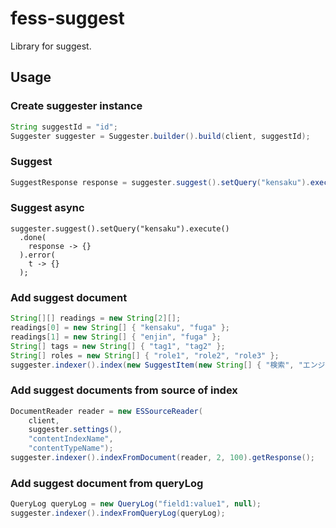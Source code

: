 
fess-suggest
============

Library for suggest.

## Usage

### Create suggester instance

```java
String suggestId = "id";
Suggester suggester = Suggester.builder().build(client, suggestId);

```

### Suggest

```java
SuggestResponse response = suggester.suggest().setQuery("kensaku").execute().getResponse();
```

### Suggest async

```
suggester.suggest().setQuery("kensaku").execute()
  .done(
    response -> {}
  ).error(
    t -> {}
  );
```

### Add suggest document

```java
String[][] readings = new String[2][];
readings[0] = new String[] { "kensaku", "fuga" };
readings[1] = new String[] { "enjin", "fuga" };
String[] tags = new String[] { "tag1", "tag2" };
String[] roles = new String[] { "role1", "role2", "role3" };
suggester.indexer().index(new SuggestItem(new String[] { "検索", "エンジン" }, readings, 1, tags, roles, SuggestItem.Kind.DOCUMENT));
```

### Add suggest documents from source of index

```java
DocumentReader reader = new ESSourceReader(
    client,
    suggester.settings(),
    "contentIndexName",
    "contentTypeName");
suggester.indexer().indexFromDocument(reader, 2, 100).getResponse();
```

### Add suggest document from queryLog

```java
QueryLog queryLog = new QueryLog("field1:value1", null);
suggester.indexer().indexFromQueryLog(queryLog);
```
